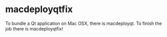 # macdeployqtfix
To bundle a Qt application on Mac OSX, there is macdeployqt. To finish the job there is macdeployqtfix!
